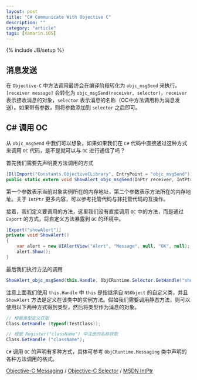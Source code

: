 ```yaml
---
layout: post
title: "C# Communicate With Objective C"
description: ""
category: "article"
tags: [Xamarin.iOS]
---
```

{% include JB/setup %}

## 消息发送

在 `Objective-C` 中方法调用最终会在编译阶段转化为 `objc_msgSend` 来执行。
`[receiver message]` 会转化为 `objc_msgSend(receiver, selector)`，`receiver` 表示接收消息的对象，`selector` 表示消息的名称（OC中方法调用称为消息发送）。如果带有参数，则将参数添加到 `selector` 之后即可。

## C# 调用 OC

从 `objc_msgSend` 中我们可以想象，如果如果我们在 `C#` 代码中直接通过这种方式来调用 `OC` 代码，是不是就可以与 `OC` 进行通信了吗？

首先我们需要先声明要方法调用的方式

``` c#
[DllImport("Constants.ObjectiveCLibrary", EntryPoint = "objc_msgSend")]
public static extern void ShowAlert_objc_msgSend(InPtr receiver, IntPtr selector);
```

第一个参数表示当前对象实例所在的内存地址，第二个参数表示方法所在的内存地址。关于 `IntPtr` 更多内容，可以参考托管代码与非托管代码的互操作。

接着，我们定义要调用的方法，这里我们没有直接调用 `OC` 中的方法，而是通过 `Export` 的方式，将自定义方法暴露到 `OC` 的环境中。

``` c#
[Export("showAlert")]
private void ShowAlert()
{
    var alert = new UIAlertView("Alert", "Message", null, "OK", null);
    alert.Show();
}
```

最后我们执行方法的调用

``` c#
ShowAlert_objc_msgSend(this.Handle, ObjCRuntime.Selector.GetHandle("showAlert"));
```

注意上面我们使用 `this.Handle` 中 `this` 是指继承自 `NSObject` 的自定义类，并且 `ShowAlert` 方法是定义在该类中的实例方法。假如我们需要调用静态方法，则可以使用以下两种方式得到类型，然后将类型作为消息的对象。

``` c#
// 根据类型定义获取
Class.GetHandle (typeof(TestClass));
```

``` c#
// 根据 Register("className") 中注册的名称获取
Class.GetHandle ("className");
```


`C#` 调用 `OC` 的声明有多种方式，具体可参考 `ObjCRuntime.Messaging` 类中声明的各种方法调用的格式。

[Objective-C Messaging](https://developer.apple.com/library/ios/documentation/Cocoa/Conceptual/ObjCRuntimeGuide/Articles/ocrtHowMessagingWorks.html) / 
[Objective-C Selector](https://developer.xamarin.com/guides/ios/advanced_topics/objective-c_selectors/) /
[MSDN IntPtr](https://msdn.microsoft.com/en-us/library/system.intptr(v=vs.110).aspx)